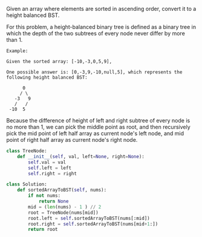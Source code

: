Given an array where elements are sorted in ascending order, convert it to a height balanced BST.

For this problem, a height-balanced binary tree is defined as a binary tree in which the depth of the two subtrees of every node never differ by more than 1.

```
Example:

Given the sorted array: [-10,-3,0,5,9],

One possible answer is: [0,-3,9,-10,null,5], which represents the following height balanced BST:

      0
     / \
   -3   9
   /   /
 -10  5
```

Because the difference of height of left and right subtree of every node is no more than 1, we can pick
the middle point as root, and then recursively pick the mid point of left half array as current node's left
node, and mid point of right half array as current node's right node.

```python
class TreeNode:
    def __init__(self, val, left=None, right=None):
        self.val = val
        self.left = left
        self.right = right 

class Solution:
    def sortedArrayToBST(self, nums):
        if not nums:
            return None
        mid = (len(nums) - 1 ) // 2
        root = TreeNode(nums[mid])
        root.left = self.sortedArrayToBST(nums[:mid])
        root.right = self.sortedArrayToBST(nums[mid+1:])
        return root


``` 